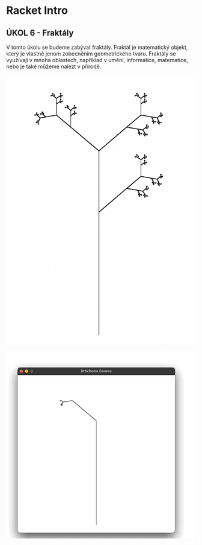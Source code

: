 # Racket Intro

## ÚKOL 6 - Fraktály

V tomto úkolu se budeme zabývat fraktály. Fraktál je matematický objekt, který je
vlastně jenom zobecněním geometrického tvaru. Fraktály se využívají v mnoha
oblastech, například v umění, informatice, matematice, nebo je také můžeme nalézt v přírodě.

![Fraktál](./fraktaly-trava.png)

![Fraktál](./fraktaly-trava.gif)